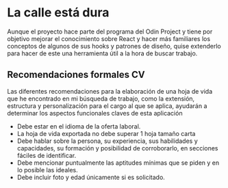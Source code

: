 # La calle está dura

Aunque el proyecto hace parte del programa del Odin Project y tiene por objetivo mejorar el conocimiento sobre React y hacer más familiares los conceptos de algunos de sus hooks y patrones de diseño, quise extenderlo para hacer de este una herramienta útil a la hora de buscar trabajo.

## Recomendaciones formales CV

Las diferentes recomendaciones para la elaboración de una hoja de vida que he encontrado en mi búsqueda de trabajo, como la extensión, estructura y personalización para el cargo al que se aplica, ayudarán a determinar los aspectos funcionales claves de esta aplicación

-   Debe estar en el idioma de la oferta laboral.
-   La hoja de vida exportada no debe superar 1 hoja tamaño carta
-   Debe hablar sobre la persona, su experiencia, sus habilidades y capacidades, su formación y posibilidad de corroborarlo, en secciones fáciles de identificar.
-   Debe mencionar puntualmente las aptitudes mínimas que se piden y en lo posible las ideales.
-   Debe incluir foto y edad únicamente si es solicitado.
